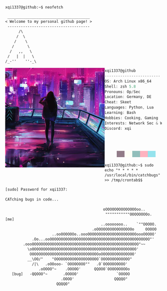 ```console
xqi1337@github:~$ neofetch
```

```
 _____________________________________
< Welcome to my personal github page! >
 ------------------------------------- 
      /\
     /  \
    /    \
   /      \
  /   ,,   \
 /   |  |   \
/_-''    ''-_\
```

<img align="left" src="https://github.com/xqi1337/xqi1337/blob/main/cropped.png" alt="Unfortunately I didn't find the author of the pic, feel to open a pull request if found" width="320" /> 

```csharp
xqi1337@github
-------------------------
OS: Arch Linux x86_64
Shell: zsh 5.8
Pronouns: Op/Sec
Location: Germany, DE
Cheat: Skeet
Languages: Python, Lua
Learning: Bash
Hobbies: Cooking, Gaming
Interests: Network Sec & Web Sec
Discord: xqi





```


<p align="left">
  &nbsp; &nbsp; &nbsp; &nbsp; &nbsp;
<img alt="#917b88" src="https://raw.githubusercontent.com/xqi1337/xqi1337/main/img/917b88.png" width="25" height="20" /><img alt="#fdfef6" src="https://raw.githubusercontent.com/xqi1337/xqi1337/main/img/fdfef6.png" width="25" height="20" /><img alt="#91bebb" src="https://raw.githubusercontent.com/xqi1337/xqi1337/main/img/91bebb.png" width="25" height="20" /><img alt="#feb2bf" src="https://raw.githubusercontent.com/xqi1337/xqi1337/main/img/feb2bf.png" width="25" height="20" /><img alt="#95e3ed" src="https://raw.githubusercontent.com/xqi1337/xqi1337/main/img/95e3ed.png" width="25" height="20" />
</p>


```console
xqi1337@github:~$ sudo echo "* * * * * /usr/local/bin/catchbugs"  >> /tmp/crontab$$
``` 

```
[sudo] Password for xqi1337:

CATching bugs in code...
                              
                                            oOOOOOOOOOOOOOOoo..
                                             """""""""""OOOOOOOOo.  [me]
                                           ..oooooooo..    `""OOOOO.
                                       .oOOOOOOOOOOOOOOOOo     OOOOO
                     ..ooOOOOOOo..oooOOOOOOOOOOOOOOOOOOOOOOoooOOOOO'
            .Oo...ooOOOOOOOOOOOOOOOOOOOOOOOOOOOOOOOOOOOOOOOOOOOOO"'
        .oooOOOOOOOOOOOOOOOOOOOOOOOOOOOOOOOOOOOOOOOOOOOOOOOO"~~
          \oOOOOOOOOOOOOOOOOOOOOOOOOOOOOOOOOOOOOOOOOOOOOOOO'
           OOOOOOOOOOOOOOOOOOOOOOOOOOOOOOOoOOOOOOOOOOOOOOO'
          __\OO/"    "OOOOOOOOOOOOOOOOOOOO`OOOOOOOOOOOOO"
            /|\   .oOOooo- `OOOOOOOO""   .O`OOOOOOOOOO'
               .oOOOO"~    .OOOOO'      QQOOO`OOOOOOOOOo
   [bug]   -QQOOO"~       .OOOOO'                 `OOOOO
                         .OOOO'                  QQQQO"
                       QQQQO"
```
